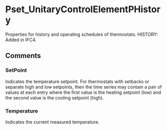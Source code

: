 # Pset_UnitaryControlElementPHistory

Properties for history and operating schedules of thermostats. HISTORY: Added in IFC4.


## Comments

### SetPoint

Indicates the temperature setpoint. For thermostats with setbacks or separate high and low setpoints, then the time series may contain a pair of values at each entry where the first value is the heating setpoint (low) and the second value is the cooling setpoint (high).

### Temperature

Indicates the current measured temperature.

